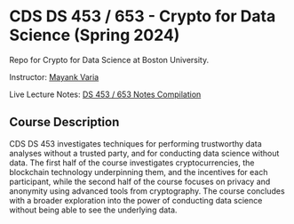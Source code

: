 # CDS DS 453 / 653 - Crypto for Data Science (Spring 2024)

Repo for Crypto for Data Science at Boston University.

Instructor: [Mayank Varia](https://www.mvaria.com)

Live Lecture Notes: [DS 453 / 653 Notes Compilation](https://typst.app/project/rGyzYcjDW17fjR-KN1SaGP)

## Course Description

CDS DS 453 investigates techniques for performing trustworthy data analyses without a trusted party, and for conducting data science without data. The first half of the course investigates cryptocurrencies, the blockchain technology underpinning them, and the incentives for each participant, while the second half of the course focuses on privacy and anonymity using advanced tools from cryptography. The course concludes with a broader exploration into the power of conducting data science without being able to see the underlying data.